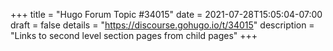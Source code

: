 +++
title = "Hugo Forum Topic #34015"
date = 2021-07-28T15:05:04-07:00
draft = false
details = "https://discourse.gohugo.io/t/34015"
description = "Links to second level section pages from child pages"
+++
